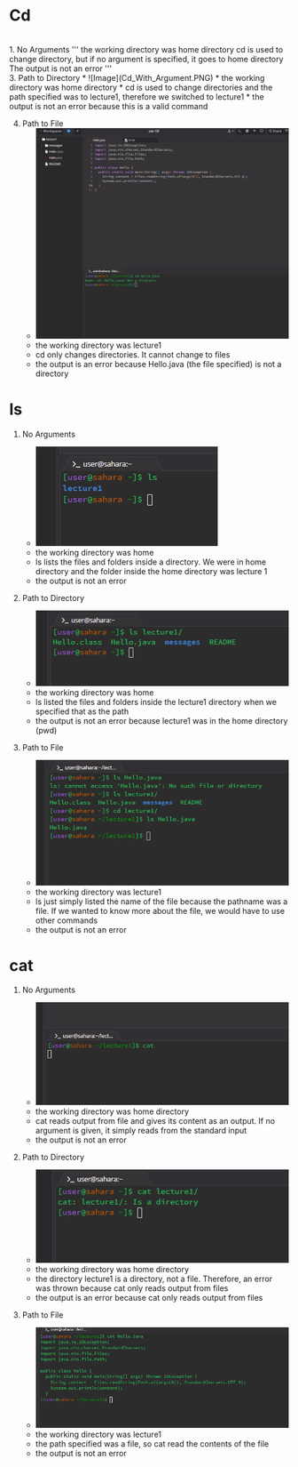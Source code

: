 # **Cd**
<br />
 1. No Arguments
   '''
   the working directory was home directory 
    cd is used to change directory, but if no argument is specified, it goes to home directory
   The output is not an error 
'''
<br />
3. Path to Directory
   * ![Image](Cd_With_Argument.PNG)
   * the working directory was home directory
   * cd is used to change directories and the path specified was to lecture1, therefore we switched to lecture1
   * the output is not an error because this is a valid command

4. Path to File
   * ![Image](path_to_file.png)
   * the working directory was lecture1
   * cd only changes directories. It cannot change to files
   * the output is an error because Hello.java (the file specified) is not a directory

# **ls**
1. No Arguments
   * ![Image](ls_no_arguments.png)
   * the working directory was home
   * ls lists the files and folders inside a directory. We were in home directory and the folder inside the home directory was lecture 1
   * the output is not an error
  
2. Path to Directory
   * ![Image](ls_path+to_dir.png)
   * the working directory was home
   * ls listed the files and folders inside the lecture1 directory when we specified that as the path
   * the output is not an error because lecture1 was in the home directory (pwd) 

3. Path to File
   * ![Image](ls_path_to_file.png)
   * the working directory was lecture1
   * ls just simply listed the name of the file because the pathname was a file. If we wanted to know more about the file, we would have to use other commands
   * the output is not an error

# **cat**
1. No Arguments
   * ![Image](cat_no_argu.png)
   * the working directory was home directory
   * cat reads output from file and gives its content as an output. If no argument is given, it simply reads from the standard input
   * the output is not an error
     
2. Path to Directory
   * ![Image](cat_path_to_dir.png)
   * the working directory was home directory
   * the directory lecture1 is a directory, not a file. Therefore, an error was thrown because cat only reads output from files
   * the output is an error because cat only reads output from files
     
3. Path to File
   * ![Image](cat_path_to_file.png)
   * the working directory was lecture1
   * the path specified was a file, so cat read the contents of the file
   * the output is not an error
